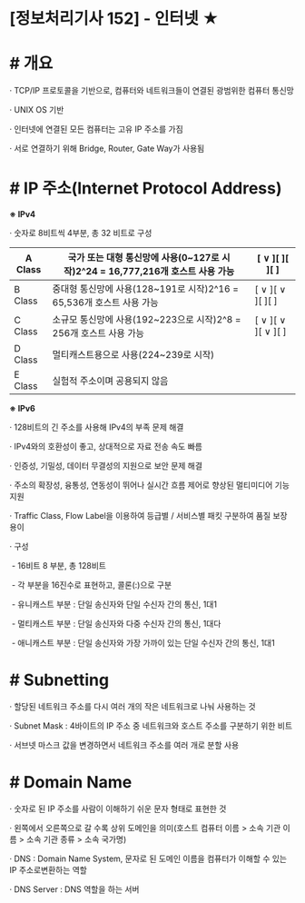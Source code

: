 

# [정보처리기사 152] - 인터넷 ★



# **# 개요**

· TCP/IP 프로토콜을 기반으로, 컴퓨터와 네트워크들이 연결된 광범위한 컴퓨터 통신망

· UNIX OS 기반

· 인터넷에 연결된 모든 컴퓨터는 고유 IP 주소를 가짐

· 서로 연결하기 위해 Bridge, Router, Gate Way가 사용됨



# **# IP 주소(Internet Protocol Address)**

**※ IPv4**

· 숫자로 8비트씩 4부분, 총 32 비트로 구성

| A Class | 국가 또는 대형 통신망에 사용(0~127로 시작)2^24 = 16,777,216개 호스트 사용 가능 | [  ∨  ][      ][      ][      ] |
| ------- | ------------------------------------------------------------ | ------------------------------- |
| B Class | 중대형 통신망에 사용(128~191로 시작)2^16 = 65,536개 호스트 사용 가능 | [  ∨  ][  ∨  ][      ][      ]  |
| C Class | 소규모 통신망에 사용(192~223으로 시작)2^8 = 256개 호스트 사용 가능 | [  ∨  ][  ∨  ][  ∨  ][      ]   |
| D Class | 멀티캐스트용으로 사용(224~239로 시작)                        |                                 |
| E Class | 실험적 주소이며 공용되지 않음                                |                                 |



**※ IPv6**

· 128비트의 긴 주소를 사용해 IPv4의 부족 문제 해결

· IPv4와의 호환성이 좋고, 상대적으로 자료 전송 속도 빠름

· 인증성, 기밀성, 데이터 무결성의 지원으로 보안 문제 해결

· 주소의 확장성, 융통성, 연동성이 뛰어나 실시간 흐름 제어로 향상된 멀티미디어 기능 지원

· Traffic Class, Flow Label을 이용하여 등급별 / 서비스별 패킷 구분하여 품질 보장 용이

· 구성

​    \- 16비트 8 부분, 총 128비트

​    \- 각 부분을 16진수로 표현하고, 콜론(:)으로 구분

​    \- 유니캐스트 부분 : 단일 송신자와 단일 수신자 간의 통신, 1대1

​    \- 멀티캐스트 부분 : 단일 송신자와 다중 수신자 간의 통신, 1대다

​    \- 애니캐스트 부분 : 단일 송신자와 가장 가까이 있는 단일 수신자 간의 통신, 1대1



# **# Subnetting**

· 할당된 네트워크 주소를 다시 여러 개의 작은 네트워크로 나눠 사용하는 것

· Subnet Mask : 4바이트의 IP 주소 중 네트워크와 호스트 주소를 구분하기 위한 비트

· 서브넷 마스크 값을 변경하면서 네트워크 주소를 여러 개로 분할 사용



# **# Domain Name**

· 숫자로 된 IP 주소를 사람이 이해하기 쉬운 문자 형태로 표현한 것

· 왼쪽에서 오른쪽으로 갈 수록 상위 도메인을 의미(호스트 컴퓨터 이름 > 소속 기관 이름 > 소속 기관 종류 > 소속 국가명)

· DNS : Domain Name System, 문자로 된 도메인 이름을 컴퓨터가 이해할 수 있는 IP 주소로변환하는 역할

· DNS Server : DNS 역할을 하는 서버